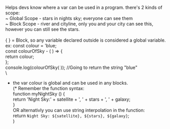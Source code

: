 Helps devs know where a var can be used in a program. there's 2 kinds of scope:  
~ Global Scope - stars in nights sky; everyone can see them  
~ Block Scope - river and cityline, only you and your city can see this, however you can still see the stars.  
  \
{ } = Block, so any variable declared outside is considered a global variable.  
ex: const colour = 'blue;  
const colourOfSky - ( ) => {  
return colour;  
};  
console.log(colourOfSky( )); //Going to return the string "blue"  
  \
- the var colour is global and can be used in any blocks.  
(* Remember the function syntax:  
function myNightSky () {  
return 'Night Sky:' + satellite + ', ' + stars + ', ' + galaxy;  
}  
OR alternativly you can use string interpolation in the function:  
return `Night Sky: ${satellite}, ${stars}, ${galaxy}`;  
)
